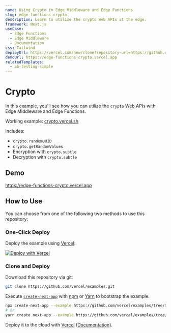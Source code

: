 ```yaml
---
name: Using Crypto in Edge Middleware and Edge Functions
slug: edge-functions-crypto
description: Learn to utilize the crypto Web APIs at the edge.
framework: Next.js
useCase:
  - Edge Functions
  - Edge Middleware
  - Documentation
css: Tailwind
deployUrl: https://vercel.com/new/clone?repository-url=https://github.com/vercel/examples/tree/main/edge-middleware/crypto&project-name=crypto&repository-name=crypto
demoUrl: https://edge-functions-crypto.vercel.app
relatedTemplates:
  - ab-testing-simple
---
```


# Crypto

In this example, you'll see how you can utilize the `crypto` Web APIs with Edge Middleware and Edge Functions.

Working example: [crypto.vercel.sh](https://crypto.vercel.sh/)

Includes:

- `crypto.randomUUID`
- `crypto.getRandomValues`
- Encryption with `crypto.subtle`
- Decryption with `crypto.subtle`

## Demo

https://edge-functions-crypto.vercel.app

## How to Use

You can choose from one of the following two methods to use this repository:

### One-Click Deploy

Deploy the example using [Vercel](https://vercel.com?utm_source=github&utm_medium=readme&utm_campaign=vercel-examples):

[![Deploy with Vercel](https://vercel.com/button)](https://vercel.com/new/git/external?repository-url=https://github.com/vercel/examples/tree/main/edge-middleware/crypto&project-name=crypto&repository-name=crypto)

### Clone and Deploy

Download this repository via git:

```bash
git clone https://github.com/vercel/examples.git
```

Execute [`create-next-app`](https://github.com/vercel/next.js/tree/canary/packages/create-next-app) with [npm](https://docs.npmjs.com/cli/init) or [Yarn](https://yarnpkg.com/lang/en/docs/cli/create/) to bootstrap the example:

```bash
npx create-next-app --example https://github.com/vercel/examples/tree/main/edge-middleware/crypto crypto
# or
yarn create next-app --example https://github.com/vercel/examples/tree/main/edge-middleware/crypto crypto
```

Deploy it to the cloud with [Vercel](https://vercel.com/new?utm_source=github&utm_medium=readme&utm_campaign=edge-middleware-eap) ([Documentation](https://nextjs.org/docs/deployment)).
